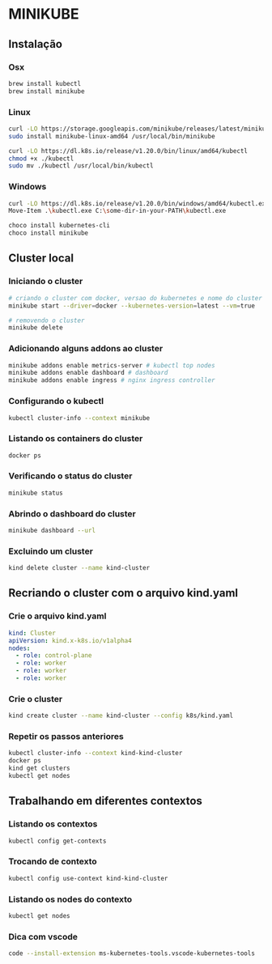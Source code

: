 # MINIKUBE

## Instalação

### Osx

```bash
brew install kubectl
brew install minikube
```

### Linux

```bash
curl -LO https://storage.googleapis.com/minikube/releases/latest/minikube-linux-amd64
sudo install minikube-linux-amd64 /usr/local/bin/minikube
```

```bash
curl -LO https://dl.k8s.io/release/v1.20.0/bin/linux/amd64/kubectl
chmod +x ./kubectl
sudo mv ./kubectl /usr/local/bin/kubectl
```

### Windows

```bash
curl -LO https://dl.k8s.io/release/v1.20.0/bin/windows/amd64/kubectl.exe
Move-Item .\kubectl.exe C:\some-dir-in-your-PATH\kubectl.exe
```

```bash
choco install kubernetes-cli
choco install minikube
```

## Cluster local

### Iniciando o cluster

```bash
# criando o cluster com docker, versao do kubernetes e nome do cluster
minikube start --driver=docker --kubernetes-version=latest --vm=true

# removendo o cluster
minikube delete
```

### Adicionando alguns addons ao cluster

```bash
minikube addons enable metrics-server # kubectl top nodes
minikube addons enable dashboard # dashboard
minikube addons enable ingress # nginx ingress controller
```

### Configurando o kubectl

```bash
kubectl cluster-info --context minikube
```

### Listando os containers do cluster

```bash
docker ps
```

### Verificando o status do cluster

```bash
minikube status
```

### Abrindo o dashboard do cluster

```bash
minikube dashboard --url
```

### Excluindo um cluster

```bash
kind delete cluster --name kind-cluster
```

## Recriando o cluster com o arquivo kind.yaml

### Crie o arquivo kind.yaml

```yaml
kind: Cluster
apiVersion: kind.x-k8s.io/v1alpha4
nodes:
  - role: control-plane
  - role: worker
  - role: worker
  - role: worker
```

### Crie o cluster

```bash
kind create cluster --name kind-cluster --config k8s/kind.yaml
```

### Repetir os passos anteriores

```bash
kubectl cluster-info --context kind-kind-cluster
docker ps
kind get clusters
kubectl get nodes
```

## Trabalhando em diferentes contextos

### Listando os contextos

```bash
kubectl config get-contexts
```

### Trocando de contexto

```bash
kubectl config use-context kind-kind-cluster
```

### Listando os nodes do contexto

```bash
kubectl get nodes
```

### Dica com vscode

```bash
code --install-extension ms-kubernetes-tools.vscode-kubernetes-tools
```
